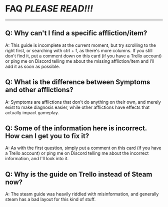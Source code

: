 # FAQ *PLEASE READ!!!*

 

---

## Q: Why can't I find a specific affliction/item?
A: This guide is incomplete at the current moment, but try scrolling to the right first, or searching with ctrl + f, as there's more columns. If you still don't find it, put a comment down on this card (if you have a Trello account) or ping me on Discord telling me about the missing affliction/item and I'll add it as soon as possible.

## Q: What is the difference between Symptoms and other afflictions?
A: Symptoms are afflictions that don't do anything on their own, and merely exist to make diagnosis easier, while other afflictions have effects that actually impact gameplay.

## Q: Some of the information here is incorrect. How can I get you to fix it?
A: As with the first question, simply put a comment on this card (if you have a Trello account) or ping me on Discord telling me about the incorrect information, and I'll look into it.

## Q: Why is the guide on Trello instead of Steam now?
A: The steam guide was heavily riddled with misinformation, and generally steam has a bad layout for this kind of stuff.